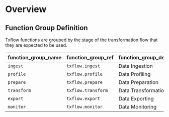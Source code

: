 # Overview

## Function Group Definition
Txflow functions are grouped by the stage of the transformation flow that they are expected to be used.

function_group_name | function_group_ref | function_group_description
--- | --- | --- 
`ingest` | `txflow.ingest` | Data Ingestion 
`profile` | `txflow.profile` | Data Profiling
`prepare` | `txflow.prepare` | Data Preparation
`transform` | `txflow.transform` | Data Transformation 
`export` | `txflow.export` | Data Exporting 
`monitor` | `txflow.monitor` | Data Monitoring 
